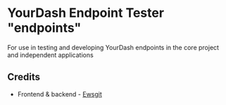 # YourDash Endpoint Tester "endpoints"
For use in testing and developing YourDash endpoints in the core project and independent applications

## Credits

- Frontend & backend - [Ewsgit](https://github.com/ewsgit)
